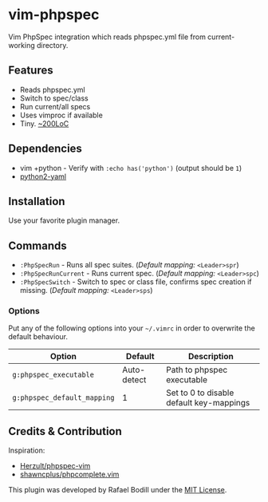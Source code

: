 
# vim-phpspec

Vim PhpSpec integration which reads phpspec.yml file from current-working
directory.

## Features

- Reads phpspec.yml
- Switch to spec/class
- Run current/all specs
- Uses vimproc if available
- Tiny. [~200LoC](./plugin/phpspec.vim)

## Dependencies
- vim +python - Verify with `:echo has('python')` (output should be `1`)
- [python2-yaml]

## Installation
Use your favorite plugin manager.

## Commands
- `:PhpSpecRun` - Runs all spec suites. (_Default mapping:_ `<Leader>spr`)
- `:PhpSpecRunCurrent` - Runs current spec.  (_Default mapping:_ `<Leader>spc`)
- `:PhpSpecSwitch` - Switch to spec or class file, confirms spec creation if
    missing. (_Default mapping:_ `<Leader>sps`)

### Options
Put any of the following options into your `~/.vimrc` in order to overwrite the default behaviour.

| Option                      | Default     | Description                               |
|-----------------------------|-------------|-------------------------------------------|
| `g:phpspec_executable`      | Auto-detect | Path to phpspec executable                |
| `g:phpspec_default_mapping` | 1           | Set to 0 to disable default key-mappings  |

## Credits & Contribution
Inspiration:
- [Herzult/phpspec-vim]
- [shawncplus/phpcomplete.vim]

This plugin was developed by Rafael Bodill under the [MIT License].

  [python2-yaml]: http://pyyaml.org
  [Herzult/phpspec-vim]: https://github.com/Herzult/phpspec-vim
  [shawncplus/phpcomplete.vim]: https://github.com/shawncplus/phpcomplete.vim
  [MIT License]: ./LICENSE
